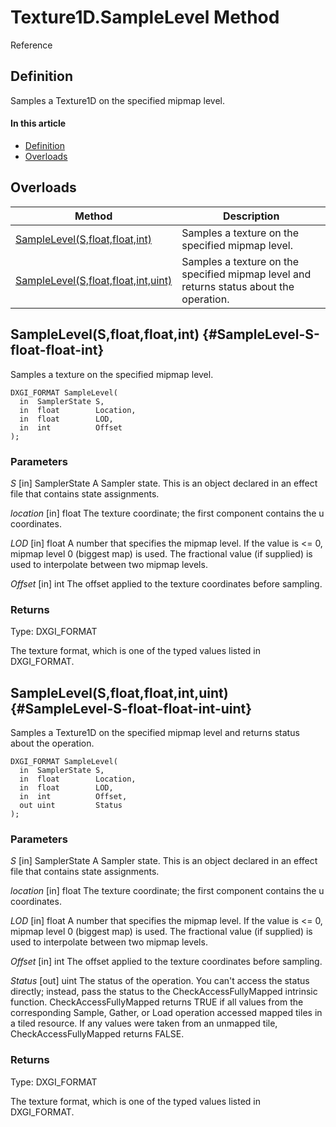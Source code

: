 # Texture1D.SampleLevel Method

Reference

## Definition

Samples a Texture1D on the specified mipmap level.

#### In this article

*  [Definition](#definition)
*  [Overloads](#overloads)

## Overloads

| Method | Description |
| ------ | ----------- |
| [SampleLevel(S,float,float,int)](#SampleLevel-S-float-float-int) | Samples a texture on the specified mipmap level. |
| [SampleLevel(S,float,float,int,uint)](#SampleLevel-S-float-float-int-uint) | Samples a texture on the specified mipmap level and returns status about the operation. |

## SampleLevel(S,float,float,int) {#SampleLevel-S-float-float-int}

Samples a texture on the specified mipmap level.

```HLSL
DXGI_FORMAT SampleLevel(
  in  SamplerState S,
  in  float        Location,
  in  float        LOD,
  in  int          Offset
);
```

### Parameters
<i>S</i> [in] SamplerState
A Sampler state. This is an object declared in an effect file that contains state assignments.

<i>location</i> [in] float
The texture coordinate; the first component contains the u coordinates.

<i>LOD</i> [in] float
A number that specifies the mipmap level. If the value is <= 0, mipmap level 0 (biggest map) is used. The fractional value (if supplied) is used to interpolate between two mipmap levels.

<i>Offset</i> [in] int
The offset applied to the texture coordinates before sampling.

### Returns
Type: DXGI_FORMAT

The texture format, which is one of the typed values listed in DXGI_FORMAT.

## SampleLevel(S,float,float,int,uint) {#SampleLevel-S-float-float-int-uint}

Samples a Texture1D on the specified mipmap level and returns status about the operation.

```HLSL
DXGI_FORMAT SampleLevel(
  in  SamplerState S,
  in  float        Location,
  in  float        LOD,
  in  int          Offset,
  out uint         Status
);
```

### Parameters
<i>S</i> [in] SamplerState
A Sampler state. This is an object declared in an effect file that contains state assignments.

<i>location</i> [in] float
The texture coordinate; the first component contains the u coordinates.

<i>LOD</i> [in] float
A number that specifies the mipmap level. If the value is <= 0, mipmap level 0 (biggest map) is used. The fractional value (if supplied) is used to interpolate between two mipmap levels.

<i>Offset</i> [in] int
The offset applied to the texture coordinates before sampling.

<i>Status</i> [out] uint
The status of the operation. You can't access the status directly; instead, pass the status to the CheckAccessFullyMapped intrinsic function. CheckAccessFullyMapped returns TRUE if all values from the corresponding Sample, Gather, or Load operation accessed mapped tiles in a tiled resource. If any values were taken from an unmapped tile, CheckAccessFullyMapped returns FALSE.

### Returns
Type: DXGI_FORMAT

The texture format, which is one of the typed values listed in DXGI_FORMAT.
